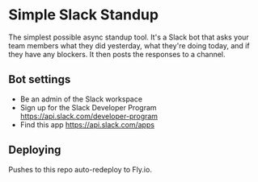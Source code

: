 # Simple Slack Standup

The simplest possible async standup tool. It's a Slack bot that asks your team members what they did yesterday, what they're doing today, and if they have any blockers. It then posts the responses to a channel.

## Bot settings

- Be an admin of the Slack workspace
- Sign up for the Slack Developer Program https://api.slack.com/developer-program
- Find this app https://api.slack.com/apps

## Deploying

Pushes to this repo auto-redeploy to Fly.io.
